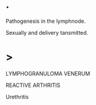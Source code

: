 # .

Pathogenesis in the lymphnode.

Sexually and delivery tansmitted.

# >

LYMPHOGRANULOMA VENERUM

REACTIVE ARTHRITIS

Urethritis
